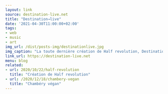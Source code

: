 ```yaml
---
layout: link
source: destination-live.net
title: "Destination→live"
date: '2021-04-30T11:00:00+02:00'
tags:
- web
- music
- art
img_url: /dist/posts-img/destinationlive.jpg
img_caption: "La toute dernière création de Half revolution, Destination→live, un petit site pour proposer des live et voir des vidéos."
link_url: https://destination-live.net
menu: blog
related:
- url: 2020/10/22/half-revolution
  title: "Création de Half revolution"
- url: /2020/12/18/chambery-vegan
  title: "Chambéry végan"
---
```

